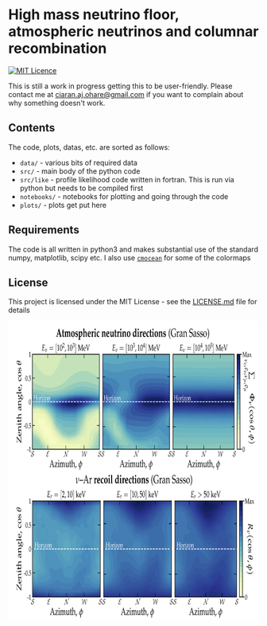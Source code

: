 # High mass neutrino floor, atmospheric neutrinos and columnar recombination

[//]:[![DOI](https://zenodo.org/badge/156694427.svg)](https://zenodo.org/badge/latestdoi/156694427)
[//]:[![arXiv](https://img.shields.io/badge/arXiv-1909.04684-B31B1B.svg)](https://arxiv.org/abs/1909.04684)
[![MIT Licence](https://badges.frapsoft.com/os/mit/mit.svg?v=103)](https://opensource.org/licenses/mit-license.php)

This is still a work in progress getting this to be user-friendly. 
Please contact me at ciaran.aj.ohare@gmail.com if you want to complain about why something doesn't work.

## Contents

The code, plots, datas, etc. are sorted as follows:

* `data/` - various bits of required data
* `src/` - main body of the python code
* `src/like` - profile likelihood code written in fortran. This is run via python but needs to be compiled first
* `notebooks/` - notebooks for plotting and going through the code
* `plots/` - plots get put here

## Requirements

The code is all written in python3 and makes substantial use of the standard numpy, matplotlib, scipy etc. I also use [`cmocean`](https://matplotlib.org/cmocean/) for some of the colormaps

## License

This project is licensed under the MIT License - see the [LICENSE.md](LICENSE.md) file for details


<img src="plots/plots_png/hig.png" width="800" height="600">
